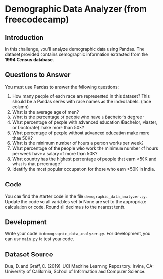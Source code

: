 # Demographic Data Analyzer (from freecodecamp)

## Introduction
In this challenge, you'll analyze demographic data using Pandas. The dataset provided contains demographic information extracted from the __1994 Census database__.

## Questions to Answer
You must use Pandas to answer the following questions:

1. How many people of each race are represented in this dataset? This should be a Pandas series with race names as the index labels. (race column)
2. What is the average age of men?
3. What is the percentage of people who have a Bachelor's degree?
4. What percentage of people with advanced education (Bachelor, Master, or Doctorate) make more than 50K?
5. What percentage of people without advanced education make more than 50K?
6. What is the minimum number of hours a person works per week?
7. What percentage of the people who work the minimum number of hours per week have a salary of more than 50K?
8. What country has the highest percentage of people that earn >50K and what is that percentage?
9. Identify the most popular occupation for those who earn >50K in India.

## Code
You can find the starter code in the file `demographic_data_analyzer.py`. Update the code so all variables set to None are set to the appropriate calculation or code. Round all decimals to the nearest tenth.

## Development
Write your code in `demographic_data_analyzer.py`. For development, you can use `main.py` to test your code.

## Dataset Source
Dua, D. and Graff, C. (2019). UCI Machine Learning Repository. Irvine, CA: University of California, School of Information and Computer Science.

